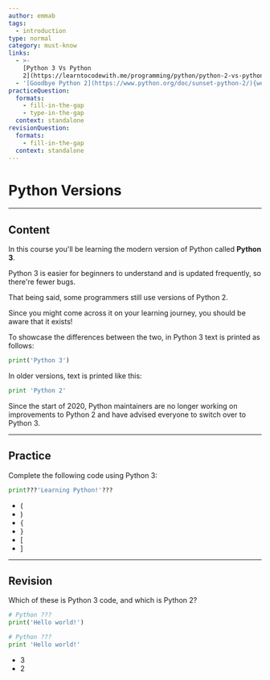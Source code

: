 ```yaml
---
author: emmab
tags:
  - introduction
type: normal
category: must-know
links:
  - >-
    [Python 3 Vs Python
    2](https://learntocodewith.me/programming/python/python-2-vs-python-3/){website}
  - '[Goodbye Python 2](https://www.python.org/doc/sunset-python-2/){website}'
practiceQuestion:
  formats:
    - fill-in-the-gap
    - type-in-the-gap
  context: standalone
revisionQuestion:
  formats:
    - fill-in-the-gap
  context: standalone
---
```


# Python Versions


---

## Content

In this course you'll be learning the modern version of Python called **Python 3**.

Python 3 is easier for beginners to understand and is updated frequently, so there're fewer bugs. 

That being said, some programmers still use versions of Python 2.

Since you might come across it on your learning journey, you should be aware that it exists!

To showcase the differences between the two, in Python 3 text is printed as follows:

```python
print('Python 3')
```

In older versions, text is printed like this:

```python
print 'Python 2'
```

Since the start of 2020, Python maintainers are no longer working on improvements to Python 2 and have advised everyone to switch over to Python 3.

---

## Practice

Complete the following code using Python 3:

```py
print???'Learning Python!'???
```

- (
- )
- {
- }
- [
- ]


---

## Revision

Which of these is Python 3 code, and which is Python 2?

```python
# Python ???
print('Hello world!')

# Python ???
print 'Hello world!' 
```

- 3
- 2 
